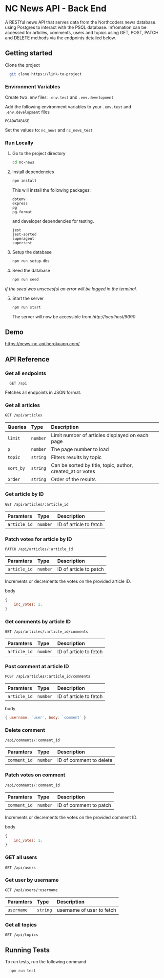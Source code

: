 # NC News API - Back End

A RESTful news API that serves data from the Northcoders news database.
using Postgres to interact with the PSQL database. Infromation can be accessed
for articles, comments, users and topics using GET, POST, PATCH and DELETE methods
via the endpoints detailed below.

## Getting started

Clone the project

```bash
  git clone https://link-to-project
```

### Environment Variables

Create two .env files: `.env.test` and `.env.development`

Add the following environment
variables to your `.env.test` and `.env.development` files

`PGADATABASE`

Set the values to: `nc_news` and `nc_news_test`

### Run Locally

1. Go to the project directory

   ```bash
   cd nc-news
   ```

2. Install dependencies

   ```bash
   npm install
   ```

   This will install the following packages:

       dotenv
       express
       pg
       pg-format

   and developer dependencies for testing.

       jest
       jest-sorted
       superagent
       supertest

3. Setup the database

   ```bash
   npm run setup-dbs
   ```

4. Seed the database
   ```bash
   npm run seed
   ```

_if the seed was unsccesful an error will be logged in the terminal._

5. Start the server

   ```bash
   npm run start
   ```

   The server will now be accessible from _http://localhost/9090_

## Demo

https://news-nc-api.herokuapp.com/

## API Reference

### Get all endpoints

```http
  GET /api
```

Fetches all endpoints in JSON format.

### Get all articles

```http
GET /api/articles
```

| Queries   | Type     | Description                                                |
| :-------- | :------- | :--------------------------------------------------------- |
| `limit`   | `number` | Limit number of articles displayed on each page            |
| `p`       | `number` | The page number to load                                    |
| `topic`   | `string` | Filters results by topic                                   |
| `sort_by` | `string` | Can be sorted by title, topic, author, created_at or votes |
| `order`   | `string` | Order of the results                                       |

### Get article by ID

```http
GET /api/articles/:article_id
```

| Paramters    | Type     | Description            |
| :----------- | :------- | :--------------------- |
| `article_id` | `number` | ID of article to fetch |

### Patch votes for article by ID

```http
PATCH /api/articles/:article_id
```

| Paramters    | Type     | Description            |
| :----------- | :------- | :--------------------- |
| `article_id` | `number` | ID of article to patch |

Increments or decrements the votes on the provided article ID.

body

```javascript
{
	inc_votes: 1;
}
```

### Get comments by article ID

```http
GET /api/articles/:article_id/comments
```

| Paramters    | Type     | Description            |
| :----------- | :------- | :--------------------- |
| `article_id` | `number` | ID of article to fetch |

### Post comment at article ID

```http
POST /api/articles/:article_id/comments
```

| Paramters    | Type     | Description            |
| :----------- | :------- | :--------------------- |
| `article_id` | `number` | ID of article to fetch |

body

```javascript
{ username: `user`, body: `comment` }
```

### Delete comment

```http
/api/comments/:comment_id
```

| Paramters    | Type     | Description             |
| :----------- | :------- | :---------------------- |
| `comment_id` | `number` | ID of comment to delete |

### Patch votes on comment

```http
/api/comments/:comment_id
```

| Paramters    | Type     | Description            |
| :----------- | :------- | :--------------------- |
| `comment_id` | `number` | ID of comment to patch |

Increments or decrements the votes on the provided comment ID.

body

```javascript
{
	inc_votes: 1;
}
```

### GET all users

```http
GET /api/users
```

### Get user by username

```http
GET /api/users/:username
```

| Paramters  | Type     | Description               |
| :--------- | :------- | :------------------------ |
| `username` | `string` | username of user to fetch |

### Get all topics

```http
GET /api/topics
```

## Running Tests

To run tests, run the following command

```bash
  npm run test
```
